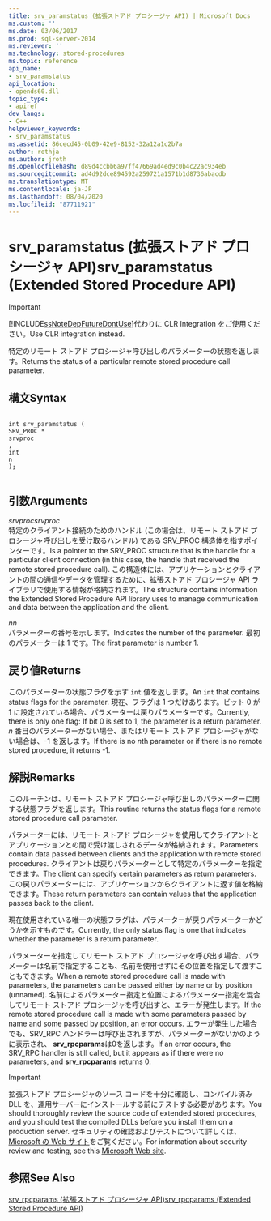 ```yaml
---
title: srv_paramstatus (拡張ストアド プロシージャ API) | Microsoft Docs
ms.custom: ''
ms.date: 03/06/2017
ms.prod: sql-server-2014
ms.reviewer: ''
ms.technology: stored-procedures
ms.topic: reference
api_name:
- srv_paramstatus
api_location:
- opends60.dll
topic_type:
- apiref
dev_langs:
- C++
helpviewer_keywords:
- srv_paramstatus
ms.assetid: 86cecd45-0b09-42e9-8152-32a12a1c2b7a
author: rothja
ms.author: jroth
ms.openlocfilehash: d89d4ccbb6a97ff47669ad4ed9c0b4c22ac934eb
ms.sourcegitcommit: ad4d92dce894592a259721a1571b1d8736abacdb
ms.translationtype: MT
ms.contentlocale: ja-JP
ms.lasthandoff: 08/04/2020
ms.locfileid: "87711921"
---
```

# <a name="srv_paramstatus-extended-stored-procedure-api"></a><span data-ttu-id="ccfde-102">srv_paramstatus (拡張ストアド プロシージャ API)</span><span class="sxs-lookup"><span data-stu-id="ccfde-102">srv_paramstatus (Extended Stored Procedure API)</span></span>
    
> [!IMPORTANT]  
>  [!INCLUDE[ssNoteDepFutureDontUse](../../includes/ssnotedepfuturedontuse-md.md)]<span data-ttu-id="ccfde-103">代わりに CLR Integration をご使用ください。</span><span class="sxs-lookup"><span data-stu-id="ccfde-103">Use CLR integration instead.</span></span>  
  
 <span data-ttu-id="ccfde-104">特定のリモート ストアド プロシージャ呼び出しのパラメーターの状態を返します。</span><span class="sxs-lookup"><span data-stu-id="ccfde-104">Returns the status of a particular remote stored procedure call parameter.</span></span>  
  
## <a name="syntax"></a><span data-ttu-id="ccfde-105">構文</span><span class="sxs-lookup"><span data-stu-id="ccfde-105">Syntax</span></span>  
  
```  
  
int srv_paramstatus (  
SRV_PROC *  
srvproc  
,  
int  
n   
);  
  
```  
  
## <a name="arguments"></a><span data-ttu-id="ccfde-106">引数</span><span class="sxs-lookup"><span data-stu-id="ccfde-106">Arguments</span></span>  
 <span data-ttu-id="ccfde-107">*srvproc*</span><span class="sxs-lookup"><span data-stu-id="ccfde-107">*srvproc*</span></span>  
 <span data-ttu-id="ccfde-108">特定のクライアント接続のためのハンドル (この場合は、リモート ストアド プロシージャ呼び出しを受け取るハンドル) である SRV_PROC 構造体を指すポインターです。</span><span class="sxs-lookup"><span data-stu-id="ccfde-108">Is a pointer to the SRV_PROC structure that is the handle for a particular client connection (in this case, the handle that received the remote stored procedure call).</span></span> <span data-ttu-id="ccfde-109">この構造体には、アプリケーションとクライアントの間の通信やデータを管理するために、拡張ストアド プロシージャ API ライブラリで使用する情報が格納されます。</span><span class="sxs-lookup"><span data-stu-id="ccfde-109">The structure contains information the Extended Stored Procedure API library uses to manage communication and data between the application and the client.</span></span>  
  
 <span data-ttu-id="ccfde-110">*n*</span><span class="sxs-lookup"><span data-stu-id="ccfde-110">*n*</span></span>  
 <span data-ttu-id="ccfde-111">パラメーターの番号を示します。</span><span class="sxs-lookup"><span data-stu-id="ccfde-111">Indicates the number of the parameter.</span></span> <span data-ttu-id="ccfde-112">最初のパラメーターは 1 です。</span><span class="sxs-lookup"><span data-stu-id="ccfde-112">The first parameter is number 1.</span></span>  
  
## <a name="returns"></a><span data-ttu-id="ccfde-113">戻り値</span><span class="sxs-lookup"><span data-stu-id="ccfde-113">Returns</span></span>  
 <span data-ttu-id="ccfde-114">このパラメーターの状態フラグを示す `int` 値を返します。</span><span class="sxs-lookup"><span data-stu-id="ccfde-114">An `int` that contains status flags for the parameter.</span></span> <span data-ttu-id="ccfde-115">現在、フラグは 1 つだけあります。ビット 0 が 1 に設定されている場合、パラメーターは戻りパラメーターです。</span><span class="sxs-lookup"><span data-stu-id="ccfde-115">Currently, there is only one flag: If bit 0 is set to 1, the parameter is a return parameter.</span></span> <span data-ttu-id="ccfde-116">*n* 番目のパラメーターがない場合、またはリモート ストアド プロシージャがない場合は、-1 を返します。</span><span class="sxs-lookup"><span data-stu-id="ccfde-116">If there is no *n*th parameter or if there is no remote stored procedure, it returns -1.</span></span>  
  
## <a name="remarks"></a><span data-ttu-id="ccfde-117">解説</span><span class="sxs-lookup"><span data-stu-id="ccfde-117">Remarks</span></span>  
 <span data-ttu-id="ccfde-118">このルーチンは、リモート ストアド プロシージャ呼び出しのパラメーターに関する状態フラグを返します。</span><span class="sxs-lookup"><span data-stu-id="ccfde-118">This routine returns the status flags for a remote stored procedure call parameter.</span></span>  
  
 <span data-ttu-id="ccfde-119">パラメーターには、リモート ストアド プロシージャを使用してクライアントとアプリケーションとの間で受け渡しされるデータが格納されます。</span><span class="sxs-lookup"><span data-stu-id="ccfde-119">Parameters contain data passed between clients and the application with remote stored procedures.</span></span> <span data-ttu-id="ccfde-120">クライアントは戻りパラメーターとして特定のパラメーターを指定できます。</span><span class="sxs-lookup"><span data-stu-id="ccfde-120">The client can specify certain parameters as return parameters.</span></span> <span data-ttu-id="ccfde-121">この戻りパラメーターには、アプリケーションからクライアントに返す値を格納できます。</span><span class="sxs-lookup"><span data-stu-id="ccfde-121">These return parameters can contain values that the application passes back to the client.</span></span>  
  
 <span data-ttu-id="ccfde-122">現在使用されている唯一の状態フラグは、パラメーターが戻りパラメーターかどうかを示すものです。</span><span class="sxs-lookup"><span data-stu-id="ccfde-122">Currently, the only status flag is one that indicates whether the parameter is a return parameter.</span></span>  
  
 <span data-ttu-id="ccfde-123">パラメーターを指定してリモート ストアド プロシージャを呼び出す場合、パラメーターは名前で指定することも、名前を使用せずにその位置を指定して渡すこともできます。</span><span class="sxs-lookup"><span data-stu-id="ccfde-123">When a remote stored procedure call is made with parameters, the parameters can be passed either by name or by position (unnamed).</span></span> <span data-ttu-id="ccfde-124">名前によるパラメーター指定と位置によるパラメーター指定を混合してリモート ストアド プロシージャを呼び出すと、エラーが発生します。</span><span class="sxs-lookup"><span data-stu-id="ccfde-124">If the remote stored procedure call is made with some parameters passed by name and some passed by position, an error occurs.</span></span> <span data-ttu-id="ccfde-125">エラーが発生した場合でも、SRV_RPC ハンドラーは呼び出されますが、パラメーターがないかのように表示され、 **srv_rpcparams**は0を返します。</span><span class="sxs-lookup"><span data-stu-id="ccfde-125">If an error occurs, the SRV_RPC handler is still called, but it appears as if there were no parameters, and **srv_rpcparams** returns 0.</span></span>  
  
> [!IMPORTANT]  
>  <span data-ttu-id="ccfde-126">拡張ストアド プロシージャのソース コードを十分に確認し、コンパイル済み DLL を、運用サーバーにインストールする前にテストする必要があります。</span><span class="sxs-lookup"><span data-stu-id="ccfde-126">You should thoroughly review the source code of extended stored procedures, and you should test the compiled DLLs before you install them on a production server.</span></span> <span data-ttu-id="ccfde-127">セキュリティの確認およびテストについて詳しくは、[Microsoft の Web サイト](https://go.microsoft.com/fwlink/?LinkID=54761&amp;clcid=0x409https://msdn.microsoft.com/security/)をご覧ください。</span><span class="sxs-lookup"><span data-stu-id="ccfde-127">For information about security review and testing, see this [Microsoft Web site](https://go.microsoft.com/fwlink/?LinkID=54761&amp;clcid=0x409https://msdn.microsoft.com/security/).</span></span>  
  
## <a name="see-also"></a><span data-ttu-id="ccfde-128">参照</span><span class="sxs-lookup"><span data-stu-id="ccfde-128">See Also</span></span>  
 [<span data-ttu-id="ccfde-129">srv_rpcparams &#40;拡張ストアド プロシージャ API&#41;</span><span class="sxs-lookup"><span data-stu-id="ccfde-129">srv_rpcparams &#40;Extended Stored Procedure API&#41;</span></span>](srv-rpcparams-extended-stored-procedure-api.md)  
  
  
